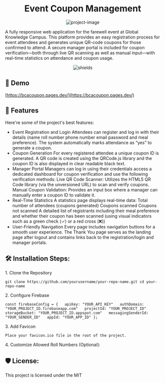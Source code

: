 <h1 align="center" id="title">Event Coupon Management</h1>

<p align="center"><img src="https://socialify.git.ci/D-Majumder/Event-Coupon-Management/image?custom_description=A+fully+responsive+web+application+for+the+farewell+event+at+Global+Knowledge+Campus.+This+platform+provides+an+easy+registration+process+for+event+attendees+and+generates+unique+QR-code+coupons+for+those+confirmed+to+attend.+A+secure+manager+portal+is+included+for+coupon+verification%E2%80%94both+through+live+QR+scanning+as+well+as+manual+input%E2%80%94with+real-time+statistics+on+attendance+and+coupon+usage.&amp;description=1&amp;language=1&amp;name=1&amp;owner=1&amp;stargazers=1&amp;theme=Light" alt="project-image"></p>

<p id="description">A fully responsive web application for the farewell event at Global Knowledge Campus. This platform provides an easy registration process for event attendees and generates unique QR-code coupons for those confirmed to attend. A secure manager portal is included for coupon verification—both through live QR scanning as well as manual input—with real-time statistics on attendance and coupon usage.</p>

<p align="center"><img src="https://img.shields.io/badge/Event-Coupon-Red" alt="shields"></p>

<h2>🚀 Demo</h2>

[https://bcacoupon.pages.dev/](https://bcacoupon.pages.dev/)

  
  
<h2>🧐 Features</h2>

Here're some of the project's best features:

*   Event Registration and Login Attendees can register and log in with their details (name roll number phone number email password and meal preference). The system automatically marks attendance as “yes” to generate a coupon.
*   Coupon Generation For every registered attendee a unique coupon ID is generated. A QR code is created using the QRCode.js library and the coupon ID is also displayed in clear readable black text.
*   Manager Portal Managers can log in using their credentials access a dedicated dashboard for coupon verification and use the following verification methods: Live QR Code Scanner: Utilizes the HTML5 QR Code library (via the unversioned URL) to scan and verify coupons. Manual Coupon Validation: Provides an input box where a manager can manually enter a coupon ID to validate it.
*   Real-Time Statistics A statistics page displays real-time data: Total number of attendees (coupons generated) Coupons scanned Coupons not scanned A detailed list of registrants including their meal preference and whether their coupon has been scanned (using visual indicators such as a green check (✓) or a red cross (❌))
*   User-Friendly Navigation Every page includes navigation buttons for a smooth user experience. The Thank You page serves as the landing page after logout and contains links back to the registration/login and manager portals.

<h2>🛠️ Installation Steps:</h2>

<p>1. Clone the Repository</p>

```
git clone https://github.com/yourusername/your-repo-name.git cd your-repo-name
```

<p>2. Configure Firebase</p>

```
const firebaseConfig = {   apiKey: "YOUR_API_KEY"   authDomain: "YOUR_PROJECT_ID.firebaseapp.com"   projectId: "YOUR_PROJECT_ID"   storageBucket: "YOUR_PROJECT_ID.appspot.com"   messagingSenderId: "YOUR_SENDER_ID"   appId: "YOUR_APP_ID" };
```

<p>3. Add Favicon</p>

```
Place your favicon.ico file in the root of the project.
```

<p>4. Customize Allowed Roll Numbers (Optional):</p>

<h2>🛡️ License:</h2>

This project is licensed under the MIT
